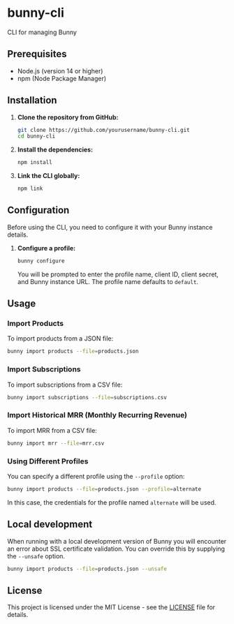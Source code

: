 # bunny-cli

CLI for managing Bunny

## Prerequisites

- Node.js (version 14 or higher)
- npm (Node Package Manager)

## Installation

1. **Clone the repository from GitHub:**

   ```bash
   git clone https://github.com/yourusername/bunny-cli.git
   cd bunny-cli
   ```

2. **Install the dependencies:**

   ```bash
   npm install
   ```

3. **Link the CLI globally:**

   ```bash
   npm link
   ```

## Configuration

Before using the CLI, you need to configure it with your Bunny instance details.

1. **Configure a profile:**

   ```bash
   bunny configure
   ```

   You will be prompted to enter the profile name, client ID, client secret, and Bunny instance URL. The profile name defaults to `default`.

## Usage

### Import Products

To import products from a JSON file:

```bash
bunny import products --file=products.json
```

### Import Subscriptions

To import subscriptions from a CSV file:

```bash
bunny import subscriptions --file=subscriptions.csv
```

### Import Historical MRR (Monthly Recurring Revenue)

To import MRR from a CSV file:

```bash
bunny import mrr --file=mrr.csv
```

### Using Different Profiles

You can specify a different profile using the `--profile` option:

```bash
bunny import products --file=products.json --profile=alternate
```

In this case, the credentials for the profile named `alternate` will be used.

## Local development

When running with a local development version of Bunny you will encounter an error about SSL certificate validation. You can override this by supplying the `--unsafe` option.

```bash
bunny import products --file=products.json --unsafe
```

## License

This project is licensed under the MIT License - see the [LICENSE](LICENSE) file for details.
